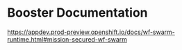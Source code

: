 
# Booster Documentation

<https://appdev.prod-preview.openshift.io/docs/wf-swarm-runtime.html#mission-secured-wf-swarm>
